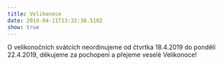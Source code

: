```yaml
---
title: Velikonoce
date: 2019-04-11T13:32:38.510Z
show: true
---
```

O velikonočních svátcích neordinujeme od čtvrtka 18.4.2019 do pondělí 22.4.2019, děkujeme za pochopení a přejeme veselé Velikonoce!
